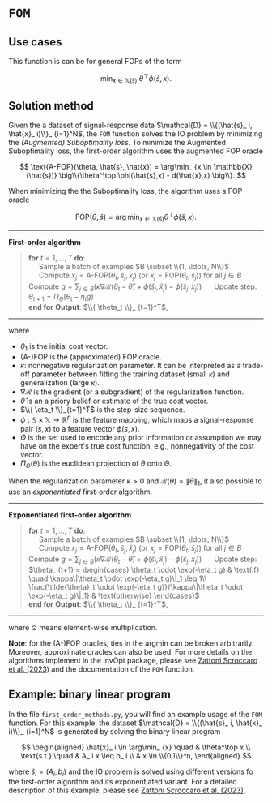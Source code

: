 # `FOM`

## Use cases

This function is can be for general FOPs of the form

$$
\min_ {x \in \mathbb{X}(\hat{s})} \ \theta^\top \phi(\hat{s},x).
$$

## Solution method

Given the a dataset of signal-response data $\mathcal{D} = \\{(\hat{s}_ i, \hat{x}_ i)\\}_ {i=1}^N$,  the `FOM` function solves the IO problem by minimizing the *(Augmented) Suboptimality loss*. To minimize the Augmented Suboptimality loss, the first-order algorithm uses the augmented FOP oracle

$$
\text{A-FOP}(\theta, \hat{s}, \hat{x}) = \arg\min_ {x \in \mathbb{X}(\hat{s})} \big\\{\theta^\top \phi(\hat{s},x) - d(\hat{x},x) \big\\}.
$$

When minimizing the the Suboptimality loss, the algorithm uses a FOP oracle

$$
\text{FOP}(\theta, \hat{s}) = \arg\min_ {x \in \mathbb{X}(\hat{s})} \theta^\top \phi(\hat{s},x).
$$
___
**First-order algorithm**
> **for** $t=1, \ldots, T$ **do**:  
$\quad$ Sample a batch of examples  $B \subset \\{1, \ldots, N\\}$   
$\quad$ Compute $x_ j = \text{A-FOP}(\theta_ t, \hat{s}_ j, \hat{x}_ j)$ (or $x_ j = \text{FOP}(\theta_ t, \hat{s}_ j)$) for all $j \in B$
$\quad$ Compute $g = \sum_ {j \in B} \left( \kappa \nabla\mathcal{R}(\theta_ t - \hat{\theta}) + \phi(\hat{s}_ j,\hat{x}_ j) - \phi(\hat{s}_ j,x_ j) \right)$
$\quad$ Update step: $\theta_ {t+1} = \Pi_ \Theta \left( \theta_ t - \eta_ t g  \right)$    
**end for** 
**Output**: $\\{ \theta_t \\}_ {t=1}^T$,
___

where
- $\theta_ 1$ is the initial cost vector.
- (A-)FOP is the (approximated) FOP oracle.
- $\kappa$: nonnegative regularization parameter. It can be interpreted as a trade-off parameter between fitting the training dataset (small $\kappa$) and generalization (large $\kappa$).
- $\nabla\mathcal{R}$ is the gradient (or a subgradient) of the regularization function.
- $\hat{\theta}$ is an a priory belief or estimate of the true cost vector.
- $\\{ \eta_t \\}_{t=1}^T$ is the step-size sequence.
- $\phi: \mathbb{S} \times \mathbb{X} \to \mathbb{R}^p$ is the feature mapping, which maps a signal-response pair $(s,x)$ to a feature vector $\phi(s,x)$.
- $\Theta$ is the set used to encode any prior information or assumption we may have on the expert's true cost function, e.g., nonnegativity of the cost vector.
- $\Pi_\Theta(\theta)$ is the euclidean projection of $\theta$ onto $\Theta$.

When the regularization parameter $\kappa > 0$ and $\mathcal{R}(\theta) = \rVert \theta \rVert_ 1$, it also possible to use an *exponentiated* first-order algorithm.
___
**Exponentiated first-order algorithm**
> **for** $t=1, \ldots, T$ **do**:  
$\quad$ Sample a batch of examples  $B \subset \\{1, \ldots, N\\}$   
$\quad$ Compute $x_ j = \text{A-FOP}(\theta_ t, \hat{s}_ j, \hat{x}_ j)$ (or $x_ j = \text{FOP}(\theta_ t, \hat{s}_ j)$) for all $j \in B$
$\quad$ Compute $g = \sum_ {j \in B} \left( \kappa \nabla\mathcal{R}(\theta_ t - \hat{\theta}) + \phi(\hat{s}_ j,\hat{x}_ j) - \phi(\hat{s}_ j,x_ j) \right)$
$\quad$ Update step: $\theta_ {t+1} = \begin{cases}
    \theta_t \odot \exp(-\eta_t g) & \text{if} \quad \kappa\|\theta_t \odot \exp(-\eta_t g)\|_1 \leq 1\\
    \frac{\tilde{\theta}_t \odot \exp(-\eta_t g)}{\kappa\|\theta_t \odot \exp(-\eta_t g)\|_1} & \text{otherwise}
\end{cases}$    
**end for** 
**Output**: $\\{ \theta_t \\}_ {t=1}^T$,
___
where $\odot$ means element-wise multiplication.

**Note**: for the (A-)FOP oracles, ties in the argmin can be broken arbitrarily. Moreover, approximate oracles can also be used. For more details on the algorithms implement in the InvOpt package, please see [Zattoni Scroccaro et al. (2023)](https://arxiv.org/abs/0000.00000) and the documentation of the `FOM` function.

## Example: binary linear program

In the file `first_order_methods.py`, you will find an example usage of the `FOM` function. For this example, the dataset $\mathcal{D} = \\{(\hat{s}_ i, \hat{x}_ i)\\}_ {i=1}^N$ is generated by solving the binary linear program

$$
\begin{aligned}
\hat{x}_ i \in \arg\min_ {x} \quad &  \theta^\top x \\
\text{s.t.} \quad & A_ i x \leq b_ i \\
& x \in \\{0,1\\}^n,
\end{aligned}
$$

where $\hat{s}_ i = (A_ i, b_ i)$ and the IO problem is solved using different versions fo the first-order algorithm and its exponentiated variant. For a detailed description of this example, please see [Zattoni Scroccaro et al. (2023)](https://arxiv.org/abs/0000.00000).